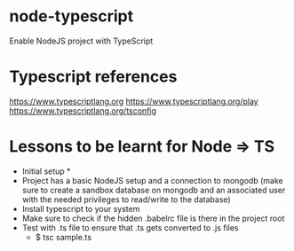 # node-typescript
Enable NodeJS project with TypeScript

# Typescript references
https://www.typescriptlang.org
https://www.typescriptlang.org/play
https://www.typescriptlang.org/tsconfig

# Lessons to be learnt for Node => TS


* Initial setup *
* Project has a basic NodeJS setup and a connection to mongodb (make sure to create a sandbox database on mongodb and an associated user with the needed privileges to read/write to the database)
* Install typescript to your system 
* Make sure to check if the hidden .babelrc file is there in the project root
* Test with .ts file to ensure that .ts gets converted to .js files
    * $ tsc sample.ts 

